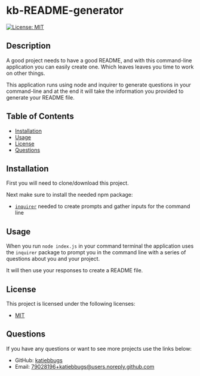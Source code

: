 # kb-README-generator

[![License: MIT](https://img.shields.io/badge/License-MIT-yellow.svg)](https://opensource.org/licenses/MIT)
  
## Description
  
A good project needs to have a good README, and with this command-line application you can easily create one. Which leaves leaves you time to work on other things.

This application runs using node and inquirer to generate questions in your command-line and at the end it will take the information you provided to generate your README file.
  
## Table of Contents

* [Installation](#installation)
* [Usage](#usage)
* [License](#license)
* [Questions](#questions)
    
## Installation

First you will need to clone/download this project.

Next make sure to install the needed npm package:
  * [`inquirer`](https://www.npmjs.com/package/inquirer) needed to create prompts and gather inputs for the command line

## Usage

When you run `node index.js` in your command terminal the application uses the `inquirer` package to prompt you in the command line with a series of questions about you and your project.

It will then use your responses to create a README file.

## License

This project is licensed under the following licenses:
  * [MIT](https://opensource.org/licenses/MIT)

## Questions

If you have any questions or want to see more projects use the links below:
  * GitHub: [katiebbugs](https://github.com/katiebbugs/)
  * Email: [79028196+katiebbugs@users.noreply.github.com](mailto:79028196+katiebbugs@users.noreply.github.com)